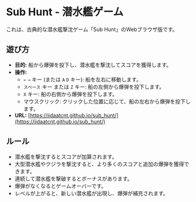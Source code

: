 # Sub Hunt - 潜水艦ゲーム

これは、古典的な潜水艦撃沈ゲーム「Sub Hunt」のWebブラウザ版です。

## 遊び方

- **目的:** 船から爆弾を投下し、潜水艦を撃沈してスコアを獲得します。
- **操作:**
    - `←` `→` キー (または `A` `D` キー): 船を左右に移動します。
    - `スペース` キー または `Z` キー: 船の左側から爆弾を投下します。
    - `X` キー: 船の右側から爆弾を投下します。
    - マウスクリック: クリックした位置に応じて、船の左右から爆弾を投下します。
- **URL:** [https://iidaatcnt.github.io/sub_hunt/](https://iidaatcnt.github.io/sub_hunt/)

## ルール

- 潜水艦を撃沈するとスコアが加算されます。
- 大型潜水艦やクジラを撃沈すると、より多くのスコアと追加の爆弾を獲得できます。
- 連続して潜水艦を撃破するとボーナスがあります。
- 爆弾がなくなるとゲームオーバーです。
- レベルが上がると、新しい潜水艦が出現し、爆弾が補充されます。
